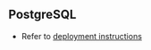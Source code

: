 ## PostgreSQL

- Refer to [deployment instructions](https://docs.openg2p.org/guides/deployment-guide/deployment-on-kubernetes#postgresql)
